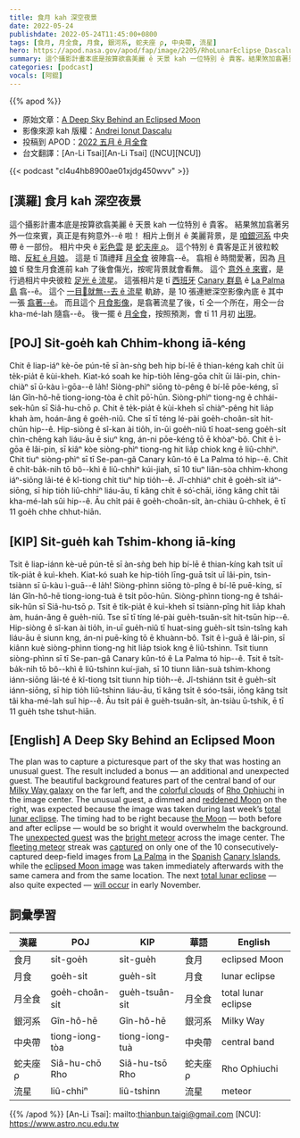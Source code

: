 ```yaml
---
title: 食月 kah 深空夜景
date: 2022-05-24
publishdate: 2022-05-24T11:45:00+0800
tags: [食月, 月全食, 月食, 銀河系, 蛇夫座 ρ, 中央帶, 流星]
hero: https://apod.nasa.gov/apod/fap/image/2205/RhoLunarEclipse_Dascalu_960_annotated.jpg
summary: 這个攝影計畫本底是按算欲翕美麗 ê 天景 kah 一位特別 ê 貴客。結果煞加翕著另外一位來賓，真正是有夠意外--ê 啦。
categories: [podcast]
vocals: [阿錕]
---
```


{{% apod %}}

- 原始文章：[A Deep Sky Behind an Eclipsed Moon](https://apod.nasa.gov/apod/ap220524.html)
- 影像來源 kah 版權：[Andrei Ionut Dascalu](https://www.instagram.com/andreidashi/)
- 投稿到 APOD：[2022 五月 ê 月全食](https://www.facebook.com/media/set/?set=a.4715932428510939&type=3)
- 台文翻譯：[An-Li Tsai][An-Li Tsai] ([NCU][NCU])

{{< podcast "cl4u4hb8900ae01xjdg450wvv" >}}

## [漢羅] 食月 kah 深空夜景
這个攝影計畫本底是按算欲翕美麗 ê 天景 kah 一位特別 ê 貴客。
結果煞加翕著另外一位來賓，真正是有夠意外--ê 啦！
相片上倒爿 ê 美麗背景，是 [咱銀河系][Milky Way galaxy] 中央帶 ê 一部份。
相片中央 ê [彩色雲][colorful clouds] 是 [蛇夫座 ρ][Rho Ophiuchi]。
這个特別 ê 貴客是正爿彼粒較暗、[反紅 ê 月娘][reddened Moon t]。
這是 tī 頂禮拜 [月全食][total lunar eclipse] 彼陣翕--ê。
翕相 ê 時間愛著，因為 [月娘][the Moon] tī 發生月食進前 kah 了後會傷光，按呢背景就會看無。
這个 [意外 ê 來賓][unexpected guest]，是行過相片中央彼粒 [足光 ê 流星][bright meteor]。
這張相片是 tī [西班牙][Spanish] [Canary 群島][Canary Islands] ê [La Palma 島][La Palma] 翕--ê。
這个 [一目𥍉就無--去 ê 流星][fleeting meteor t] 軌跡，是 10 張連紲深空影像內底 ê 其中一張 [翕著--ê][captured]。
而且這个 [月食影像][eclipsed Moon image]，是翕著流星了後，tī 仝一个所在，用仝一台 kha-mé-lah 隨翕--ê。
後一擺 ê [月全食][total lunar eclipse t]，按照預測，會 tī 11 月初 [出現][will occur]。


## [POJ] Si̍t-goe̍h kah Chhim-khong iā-kéng
Chit ê liap-iáⁿ kè-ōe pún-tē sī àn-sǹg beh hip bí-lē ê thian-kéng kah chi̍t ūi te̍k-pia̍t ê kùi-kheh.
Kiat-kó soah ke hip-tio̍h lēng-gōa chi̍t ūi lâi-pin, chin-chiàⁿ sī ū-kàu ì-gōa--ê la̍h!
Siòng-phìⁿ siōng tò-pêng ê bí-lē pōe-kéng, sī lán Gîn-hô-hē tiong-iong-tòa ê chi̍t pō͘-hūn.
Siòng-phìⁿ tiong-ng ê chhái-sek-hûn sī Siâ-hu-chō ρ.
Chit ê te̍k-pia̍t ê kùi-kheh sī chiàⁿ-pêng hit lia̍p khah àm, hoán-âng ê goe̍h-niû.
Che sī tī téng lé-pài goe̍h-choân-si̍t hit-chūn hip--ê.
Hip-siòng ê sî-kan ài tio̍h, in-ūi goe̍h-niû tī hoat-seng goe̍h-si̍t chìn-chêng kah liáu-āu ē siuⁿ kng, án-ni pōe-kéng tō ē khòaⁿ-bô.
Chit ê ì-gōa ê lâi-pin, sī kiâⁿ kòe siòng-phìⁿ tiong-ng hit lia̍p chiok kng ê liû-chhiⁿ.
Chit tiuⁿ siòng-phìⁿ sī tī Se-pan-gâ Canary kûn-tó ê La Palma tó hip--ê.
Chit ê chi̍t-ba̍k-nih tō bô--khì ê liû-chhiⁿ kúi-jiah, sī 10 tiuⁿ liân-sòa chhim-khong iáⁿ-siōng lāi-té ê kî-tiong chi̍t tiuⁿ hip tio̍h--ê.
Jî-chhiáⁿ chit ê goe̍h-si̍t iáⁿ-siōng, sī hip tio̍h liû-chhiⁿ liáu-āu, tī kâng chi̍t ê só͘-chāi, iōng kâng chi̍t tâi kha-mé-lah sûi hip--ê.
Āu chi̍t pái ê goe̍h-choân-si̍t, àn-chiàu ū-chhek, ē tī 11 goe̍h chhe chhut-hiān.

## [KIP] Si̍t-gue̍h kah Tshim-khong iā-kíng
Tsit ê liap-iánn kè-uē pún-tē sī àn-sǹg beh hip bí-lē ê thian-kíng kah tsi̍t uī ti̍k-pia̍t ê kuì-kheh.
Kiat-kó suah ke hip-tio̍h līng-guā tsi̍t uī lâi-pin, tsin-tsiànn sī ū-kàu ì-guā--ê la̍h!
Siòng-phìnn siōng tò-pîng ê bí-lē puē-kíng, sī lán Gîn-hô-hē tiong-iong-tuà ê tsi̍t pōo-hūn.
Siòng-phìnn tiong-ng ê tshái-sik-hûn sī Siâ-hu-tsō ρ.
Tsit ê ti̍k-pia̍t ê kuì-kheh sī tsiànn-pîng hit lia̍p khah àm, huán-âng ê gue̍h-niû.
Tse sī tī tíng lé-pài gue̍h-tsuân-si̍t hit-tsūn hip--ê.
Hip-siòng ê sî-kan ài tio̍h, in-uī gue̍h-niû tī huat-sing gue̍h-si̍t tsìn-tsîng kah liáu-āu ē siunn kng, án-ni puē-kíng tō ē khuànn-bô.
Tsit ê ì-guā ê lâi-pin, sī kiânn kuè siòng-phìnn tiong-ng hit lia̍p tsiok kng ê liû-tshinn.
Tsit tiunn siòng-phìnn sī tī Se-pan-gâ Canary kûn-tó ê La Palma tó hip--ê.
Tsit ê tsi̍t-ba̍k-nih tō bô--khì ê liû-tshinn kuí-jiah, sī 10 tiunn liân-suà tshim-khong iánn-siōng lāi-té ê kî-tiong tsi̍t tiunn hip tio̍h--ê.
Jî-tshiánn tsit ê gue̍h-si̍t iánn-siōng, sī hip tio̍h liû-tshinn liáu-āu, tī kâng tsi̍t ê sóo-tsāi, iōng kâng tsi̍t tâi kha-mé-lah suî hip--ê.
Āu tsi̍t pái ê gue̍h-tsuân-si̍t, àn-tsiàu ū-tshik, ē tī 11 gue̍h tshe tshut-hiān.

## [English] A Deep Sky Behind an Eclipsed Moon

The plan was to capture a picturesque part of the sky that was hosting an unusual guest.
The result included a bonus — an additional and unexpected guest.
The beautiful background features part of the central band of our [Milky Way galaxy][Milky Way galaxy] on the far left, and the [colorful clouds][colorful clouds] of [Rho Ophiuchi][Rho Ophiuchi] in the image center.
The unusual guest, a dimmed and [reddened Moon][reddened Moon e] on the right, was expected because the image was taken during last week’s [total lunar eclipse][total lunar eclipse].
The timing had to be right because [the Moon][the Moon] — both before and after eclipse — would be so bright it would overwhelm the background.
The [unexpected guest][unexpected guest] was the [bright meteor][bright meteor] across the image center.
The [fleeting meteor][fleeting meteor e] streak was [captured][captured] on only one of the 10 consecutively-captured deep-field images from [La Palma][La Palma] in the [Spanish][Spanish] [Canary Islands][Canary Islands], while the [eclipsed Moon image][eclipsed Moon image] was taken immediately afterwards with the same camera and from the same location.
The next [total lunar eclipse][total lunar eclipse e] — also quite expected — [will occur][will occur] in early November.



## 詞彙學習

|漢羅|POJ|KIP|華語|English|
|-|-|-|-|-|
|食月|si̍t-goe̍h|si̍t-gue̍h|食月|eclipsed Moon|
|月食|goe̍h-si̍t|gue̍h-si̍t|月食|lunar eclipse|
|月全食|goe̍h-choân-si̍t|gue̍h-tsuân-si̍t|月全食|total lunar eclipse|
|銀河系|Gîn-hô-hē|Gîn-hô-hē|銀河系|Milky Way|
|中央帶|tiong-iong-tòa|tiong-iong-tuà|中央帶|central band|
|蛇夫座 ρ|Siâ-hu-chō Rho|Siâ-hu-tsō Rho|蛇夫座 ρ|Rho Ophiuchi|
|流星|liû-chhiⁿ|liû-tshinn|流星|meteor|

{{% /apod %}}
[An-Li Tsai]: mailto:thianbun.taigi@gmail.com
[NCU]: https://www.astro.ncu.edu.tw

[copyright]: https://apod.nasa.gov/apod/fap/lib/about_apod.html#srapply

[Milky Way galaxy]:https://solarsystem.nasa.gov/resources/285/the-milky-way-galaxy/
[colorful clouds]:https://apod.nasa.gov/apod/ap201014.html
[Rho Ophiuchi]:https://apod.nasa.gov/apod/ap190513.html
[reddened Moon e]:https://apod.nasa.gov/apod/ap220518.html
[reddened Moon t]:https://apod.tw/daily/20220518/
[total lunar eclipse]:https://apod.nasa.gov/apod/ap180128.html
[the Moon]:https://solarsystem.nasa.gov/moons/earths-moon/in-depth/
[unexpected guest]:https://thumbs.dreamstime.com/b/surprised-kitten-opened-his-blue-eyes-what-saw-distance-his-surprise-simply-no-limit-surprised-kitten-127903405.jpg
[bright meteor]:https://en.wikipedia.org/wiki/Meteoroid#/media/File:Meteoroid_meteor_meteorite.gif
[fleeting meteor e]:https://apod.nasa.gov/apod/ap210315.html
[fleeting meteor t]:https://apod.tw/daily/20210315/
[captured]:https://www.instagram.com/p/CdqR1BGNkC7/
[La Palma]:https://youtu.be/Ub9622tvuUM
[Spanish]:https://en.wikipedia.org/wiki/Spain
[Canary Islands]:https://en.wikipedia.org/wiki/Canary_Islands
[eclipsed Moon image]:https://www.facebook.com/media/set/?set=a.4715932428510939&type=3
[total lunar eclipse e]:https://apod.nasa.gov/apod/ap210525.html
[total lunar eclipse t]:https://apod.tw/daily/20210525/
[will occur]:https://www.timeanddate.com/eclipse/lunar/2022-november-8
